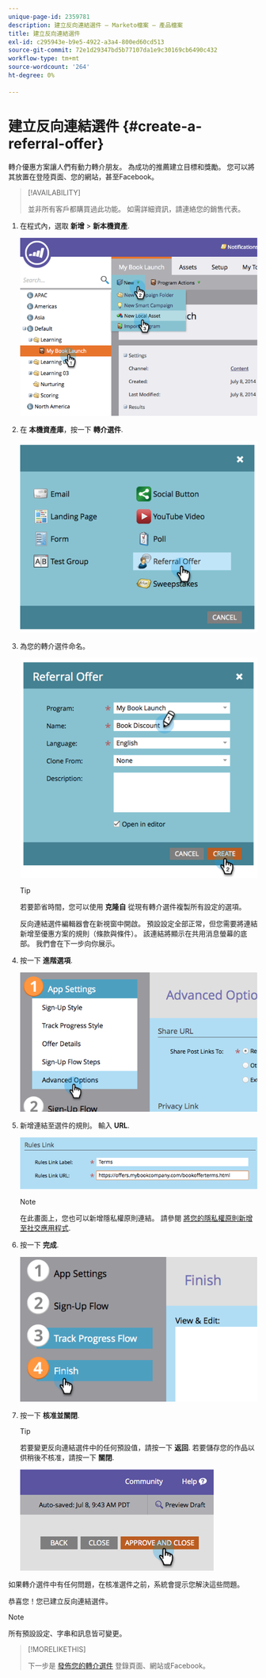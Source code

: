 ```yaml
---
unique-page-id: 2359781
description: 建立反向連結選件 — Marketo檔案 — 產品檔案
title: 建立反向連結選件
exl-id: c295943e-b9e5-4922-a3a4-800ed60cd513
source-git-commit: 72e1d29347bd5b77107da1e9c30169cb6490c432
workflow-type: tm+mt
source-wordcount: '264'
ht-degree: 0%

---
```


# 建立反向連結選件 {#create-a-referral-offer}

轉介優惠方案讓人們有動力轉介朋友。 為成功的推薦建立目標和獎勵。 您可以將其放置在登陸頁面、您的網站，甚至Facebook。

>[!AVAILABILITY]
>
>並非所有客戶都購買過此功能。 如需詳細資訊，請連絡您的銷售代表。

1. 在程式內，選取 **新增** > **新本機資產**.

   ![](assets/image2014-9-19-11-3a3-3a23.png)

1. 在 **本機資產庫**，按一下 **轉介選件**.

   ![](assets/image2014-9-19-11-3a3-3a31.png)

1. 為您的轉介選件命名。

   ![](assets/image2014-9-19-11-3a3-3a40.png)

   >[!TIP]
   >
   >若要節省時間，您可以使用 **克隆自** 從現有轉介選件複製所有設定的選項。

   反向連結選件編輯器會在新視窗中開啟。 預設設定全部正常，但您需要將連結新增至優惠方案的規則（條款與條件）。 該連結將顯示在共用消息螢幕的底部。 我們會在下一步向你展示。

1. 按一下 **進階選項**.

   ![](assets/image2014-9-19-11-3a3-3a49.png)

1. 新增連結至選件的規則。 輸入 **URL**.

   ![](assets/image2014-9-19-11-3a3-3a57.png)

   >[!NOTE]
   >
   >在此畫面上，您也可以新增隱私權原則連結。 請參閱  [將您的隱私權原則新增至社交應用程式](/help/marketo/product-docs/demand-generation/social/social-functions/add-your-privacy-policy-to-a-social-app.md).

1. 按一下 **完成**.

   ![](assets/image2014-9-19-11-3a4-3a4.png)

1. 按一下 **核准並關閉**.

   >[!TIP]
   >
   >若要變更反向連結選件中的任何預設值，請按一下 **返回**. 若要儲存您的作品以供稍後不核准，請按一下 **關閉**.

   ![](assets/image2014-9-19-11-3a4-3a11.png)

如果轉介選件中有任何問題，在核准選件之前，系統會提示您解決這些問題。

恭喜您！您已建立反向連結選件。

>[!NOTE]
>
>所有預設設定、字串和訊息皆可變更。

>[!MORELIKETHIS]
>
>下一步是 [發佈您的轉介選件](/help/marketo/product-docs/demand-generation/social/referral-offers/publish-a-referral-offer.md) 登錄頁面、網站或Facebook。
